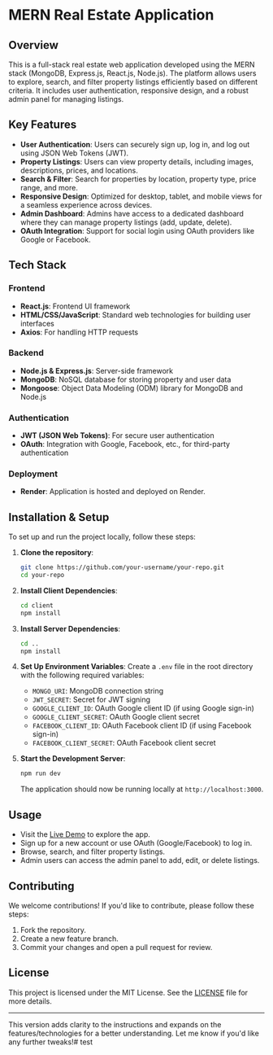 
# MERN Real Estate Application

## Overview
This is a full-stack real estate web application developed using the MERN stack (MongoDB, Express.js, React.js, Node.js). The platform allows users to explore, search, and filter property listings efficiently based on different criteria. It includes user authentication, responsive design, and a robust admin panel for managing listings.

## Key Features
- **User Authentication**: Users can securely sign up, log in, and log out using JSON Web Tokens (JWT).
- **Property Listings**: Users can view property details, including images, descriptions, prices, and locations.
- **Search & Filter**: Search for properties by location, property type, price range, and more.
- **Responsive Design**: Optimized for desktop, tablet, and mobile views for a seamless experience across devices.
- **Admin Dashboard**: Admins have access to a dedicated dashboard where they can manage property listings (add, update, delete).
- **OAuth Integration**: Support for social login using OAuth providers like Google or Facebook.

## Tech Stack
### Frontend
- **React.js**: Frontend UI framework
- **HTML/CSS/JavaScript**: Standard web technologies for building user interfaces
- **Axios**: For handling HTTP requests

### Backend
- **Node.js & Express.js**: Server-side framework
- **MongoDB**: NoSQL database for storing property and user data
- **Mongoose**: Object Data Modeling (ODM) library for MongoDB and Node.js

### Authentication
- **JWT (JSON Web Tokens)**: For secure user authentication
- **OAuth**: Integration with Google, Facebook, etc., for third-party authentication

### Deployment
- **Render**: Application is hosted and deployed on Render.

## Installation & Setup
To set up and run the project locally, follow these steps:

1. **Clone the repository**:
   ```bash
   git clone https://github.com/your-username/your-repo.git
   cd your-repo
   ```

2. **Install Client Dependencies**:
   ```bash
   cd client
   npm install
   ```

3. **Install Server Dependencies**:
   ```bash
   cd ..
   npm install
   ```

4. **Set Up Environment Variables**:
   Create a `.env` file in the root directory with the following required variables:
   - `MONGO_URI`: MongoDB connection string
   - `JWT_SECRET`: Secret for JWT signing
   - `GOOGLE_CLIENT_ID`: OAuth Google client ID (if using Google sign-in)
   - `GOOGLE_CLIENT_SECRET`: OAuth Google client secret
   - `FACEBOOK_CLIENT_ID`: OAuth Facebook client ID (if using Facebook sign-in)
   - `FACEBOOK_CLIENT_SECRET`: OAuth Facebook client secret

5. **Start the Development Server**:
   ```bash
   npm run dev
   ```

   The application should now be running locally at `http://localhost:3000`.

## Usage
- Visit the [Live Demo](https://evans-mern-real-estate.onrender.com) to explore the app.
- Sign up for a new account or use OAuth (Google/Facebook) to log in.
- Browse, search, and filter property listings.
- Admin users can access the admin panel to add, edit, or delete listings.

## Contributing
We welcome contributions! If you'd like to contribute, please follow these steps:
1. Fork the repository.
2. Create a new feature branch.
3. Commit your changes and open a pull request for review.

## License
This project is licensed under the MIT License. See the [LICENSE](LICENSE) file for more details.

---

This version adds clarity to the instructions and expands on the features/technologies for a better understanding. Let me know if you'd like any further tweaks!#   t e s t  
 